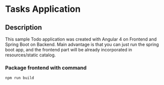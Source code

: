 # Tasks Application

## Description
This sample Todo application was created with Angular 4 on Frontend and Spring Boot on Backend.
Main advantage is that you can just run the spring boot app, and the frontend part will be already 
incorporated in resources/static catalog.

### Package frontend with command  
`npm run build`

  